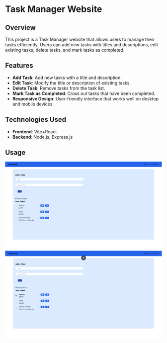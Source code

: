 # Task Manager Website

## Overview
This project is a Task Manager website that allows users to manage their tasks efficiently. Users can add new tasks with titles and descriptions, edit existing tasks, delete tasks, and mark tasks as completed.

## Features
- **Add Task**: Add new tasks with a title and description.
- **Edit Task**: Modify the title or description of existing tasks.
- **Delete Task**: Remove tasks from the task list.
- **Mark Task as Completed**: Cross out tasks that have been completed.
- **Responsive Design**: User-friendly interface that works well on desktop and mobile devices.

## Technologies Used
- **Frontend**: Vite+React
- **Backend**: Node.js, Express.js


## Usage

![Preview](public/1.png)
![Preview](public/2.png)
